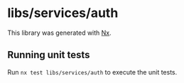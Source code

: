 # libs/services/auth

This library was generated with [Nx](https://nx.dev).

## Running unit tests

Run `nx test libs/services/auth` to execute the unit tests.
